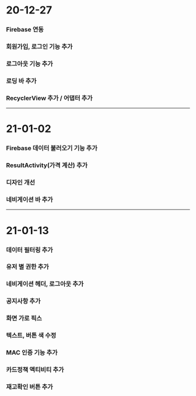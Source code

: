 # 20-12-27
### Firebase 연동
### 회원가입, 로그인 기능 추가
### 로그아웃 기능 추가
### 로딩 바 추가
### RecyclerView 추가 / 어댑터 추가
---
# 21-01-02
### Firebase 데이터 불러오기 기능 추가
### ResultActivity(가격 계산) 추가
### 디자인 개선
### 네비게이션 바 추가
---
# 21-01-13
### 데이터 필터링 추가		
### 유저 별 권한 추가
### 네비게이션 헤더, 로그아웃 추가
### 공지사항 추가
### 화면 가로 픽스 		
### 텍스트, 버튼 색 수정	
### MAC 인증 기능 추가			
### 카드정책 액티비티 추가	
### 재고확인 버튼 추가		
